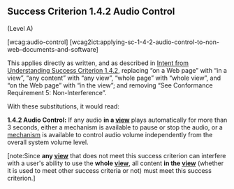 ## Success Criterion 1.4.2 Audio Control

(Level A)

[wcag:audio-control]
[wcag2ict:applying-sc-1-4-2-audio-control-to-non-web-documents-and-software]

This applies directly as written, and as described in [Intent from Understanding Success Criterion 1.4.2](https://www.w3.org/WAI/WCAG22/Understanding/audio-control#intent), replacing “on a Web page” with “in a view”, “any content” with “any view”, “whole page” with “whole view”, and “on the Web page” with “in the view”; and removing “See Conformance Requirement 5: Non-Interference”.

With these substitutions, it would read:

**1.4.2 Audio Control:** If any audio **in a [view](https://www.w3.org/TR/wcag-3.0/#dfn-views)** plays automatically for more than 3 seconds, either a mechanism is available to pause or stop the audio, or a [mechanism](https://www.w3.org/TR/WCAG22/#dfn-mechanism) is available to control audio volume independently from the overall system volume level.

[note:Since **any [view](https://www.w3.org/TR/wcag-3.0/#dfn-views)** that does not meet this success criterion can interfere with a user's ability to use the **whole [view](https://www.w3.org/TR/wcag-3.0/#dfn-views)**, all content **in the [view](https://www.w3.org/TR/wcag-3.0/#dfn-views)** (whether it is used to meet other success criteria or not) must meet this success criterion.]
